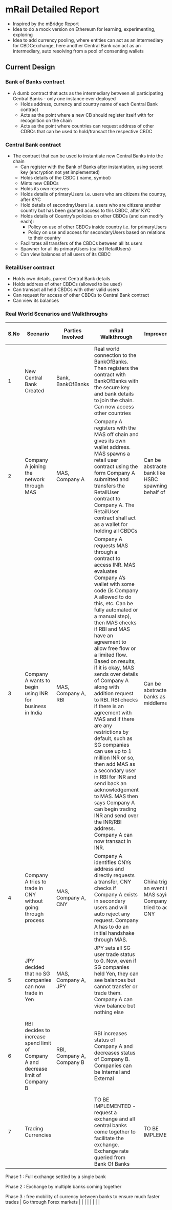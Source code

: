# mRail Detailed Report

- Inspired by the mBridge Report
- Idea to do a mock version on Ethereum for learning, experimenting, exploring
- Idea to add currency pooling, where entities can act as an intermediary for CBDCexchange, here another Central Bank can act as an intermediary, auto resolving from a pool of consenting wallets

## Current Design

### Bank of Banks contract

- A dumb contract that acts as the intermediary between all participating Central Banks - only one instance ever deployed
    - Holds address, currency and country name of each Central Bank contract
    - Acts as the point where a new CB should register itself with for recognition on the chain
    - Acts as the point where countries can request address of other CDBCs that can be used to hold/transact the respective CBDC

### Central Bank contract

- The contract that can be used to instantiate new Central Banks into the chain
    - Can register with the Bank of Banks after instantiation, using secret key (encryption not yet implemented)
    - Holds details of the CBDC ( name, symbol)
    - Mints new CBDCs
    - Holds its own reserves
    - Holds details of primaryUsers i.e. users who are citizens the country, after KYC
    - Hold details of secondrayUsers i.e. users who are citizens another country but has been granted access to this CBDC, after KYC
    - Holds details of Country’s policies on other  CBDCs (and can modify each):
        - Policy on use of other CBDCs inside country i.e. for primaryUsers
        - Policy on use and access for secondaryUsers based on relations to their country
    - Facilitates all transfers of the CBDCs between all its users
    - Spawner for all its primaryUsers (called RetailUsers)
    - Can view balances of all users of its CBDC

### RetailUser contract

- Holds own details, parent Central Bank details
- Holds address of other CBDCs (allowed to be used)
- Can transact all held CBDCs with other valid users
- Can request for access of other CBDCs to Central Bank contract
- Can view its balances

### Real World Scenarios and Walkthroughs

| S.No | Scenario | Parties Involved | mRail Walkthrough | Improvements | Current Real World Process |
| --- | --- | --- | --- | --- | --- |
| 1 | New Central Bank Created | Bank, BankOfBanks | Real world connection to the BankOfBanks. Then registers the contract with BankOfBanks with the secure key and bank details to join the chain. Can now access other countries |  | - |
| 2 | Company A joining the network through MAS | MAS, Company A  | Company A registers with the MAS off chain and gives its own wallet address. MAS spawns a retail user contract using the form Company A submitted and transfers the RetailUser contract to Company A. The RetailUser contract shall act as a wallet for holding all CBDCs | Can be abstracted to a bank like HSBC spawning on behalf of MAS | Company A creates a Bank account with a registered bank |
| 3 | Company A wants to begin using INR for business in India | MAS, Company A, RBI | Company A requests MAS through a contract to access INR. MAS evaluates Company A’s wallet with some code (is Company A allowed to do this, etc. Can be fully automated or a manual step), then MAS  checks if RBI and MAS have an agreement to allow free flow or a limited flow. Based on results, if it is okay, MAS sends over details of Company A along with addition request to RBI. RBI checks if there is an agreement with MAS and if there are any restrictions by default, such as SG companies can use up to 1 million INR or so, then add MAS as a secondary user in RBI for INR and send back an acknowledgement to MAS. MAS then says Company A can begin trading INR and send over the INR/RBI address. Company A can now transact in INR. | Can be abstracted to banks as middlemen | Company A registers separately in India and goes through a very similar KYC process and stuff |
| 4 | Company A tries to trade in CNY without going through <registration through MAS> process | MAS, Company A, CNY | Company A identifies CNYs address and directly requests a transfer,  CNY checks if Company A exists in secondary users and will auto reject any request. Company A has to do an initial handshake through MAS. | China triggers an event to MAS saying Company A tried to access CNY | Company A can try directly doing business in China. Smaller companies may pull it off in lesser developed countries. |
| 5 | JPY decided that no SG companies can now trade in Yen | MAS, Company A, JPY | JPY sets all SG user trade status to 0. Now, even if SG companies held Yen, they can see balances but cannot transfer or trade them. Company A can view balance but nothing else |  | JPY has to contact all banks Company A has an account with or digitally block. Not instantaneous |
| 6 | RBI decides to increase spend limit of Company A and decrease limit of Company B | RBI, Company A, Company B | RBI increases status of Company A and decreases status of Company B. Companies can be Internal and External |  | Will involve working with all banks they have accounts in for restrictions. Administrative nightmare to pull it off in a short timespan. |
| 7 | Trading Currencies |  | TO BE IMPLEMENTED - request a exchange and all central banks come together to facilitate the exchange. Exchange rate queried from Bank Of Banks | TO BE IMPLEMENTED

Phase 1 : Full exchange settled by a single bank

Phase 2 : Exchange by multiple banks coming together

Phase 3 : free mobility of currency between banks to ensure much faster trades | Go through Forex markets |
|  |  |  |  |  |  |
